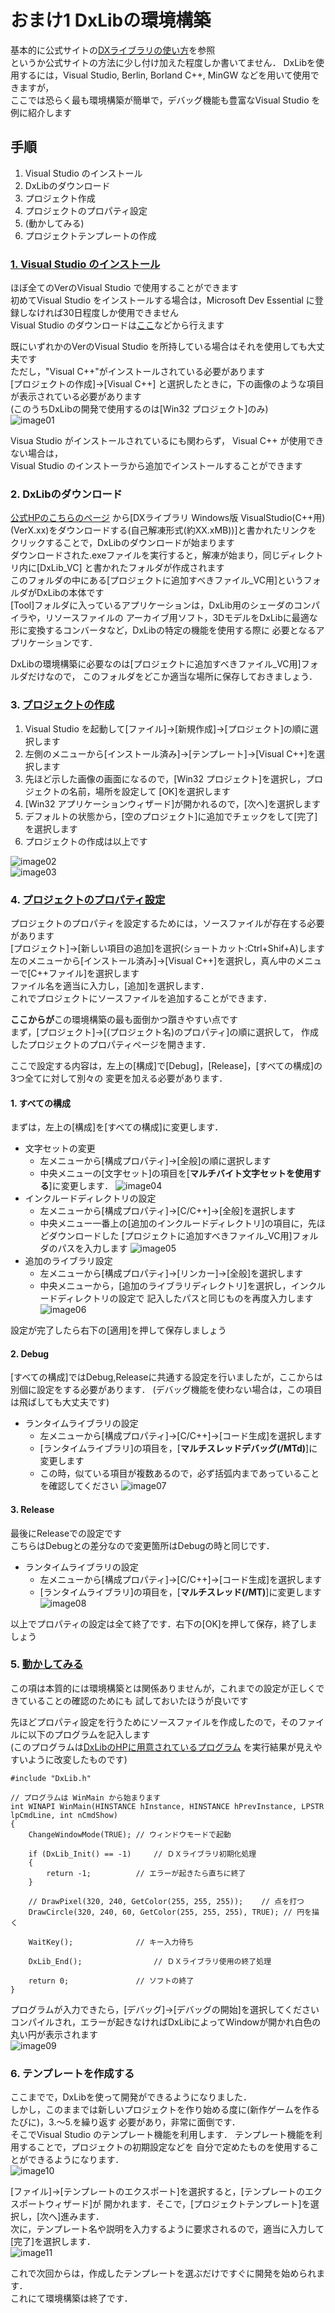# おまけ1 DxLibの環境構築
基本的に公式サイトの[DXライブラリの使い方](http://dxlib.o.oo7.jp/dxuse.html)を参照  
というか公式サイトの方法に少し付け加えた程度しか書いてません．
DxLibを使用するには，Visual Studio, Berlin, Borland C++, MinGW などを用いて使用できますが，  
ここでは恐らく最も環境構築が簡単で，デバッグ機能も豊富なVisual Studio を例に紹介します

## 手順
1. Visual Studio のインストール
1. DxLibのダウンロード
1. プロジェクト作成
1. プロジェクトのプロパティ設定
1. \(動かしてみる\)
1. プロジェクトテンプレートの作成

### [1. Visual Studio のインストール](http://dxlib.o.oo7.jp/use/dxuse_vs2015express.html#R1)
ほぼ全てのVerのVisual Studio で使用することができます  
初めてVisual Studio をインストールする場合は，Microsoft Dev Essential 
に登録しなければ30日程度しか使用できません  
Visual Studio のダウンロードは[ここ](https://www.visualstudio.com/ja/vs/older-downloads/)などから行えます  
  
既にいずれかのVerのVisual Studio を所持している場合はそれを使用しても大丈夫です  
ただし，"Visual C++"がインストールされている必要があります  
\[プロジェクトの作成\]→\[Visual C++\] と選択したときに，下の画像のような項目が表示されている必要があります  
\(このうちDxLibの開発で使用するのは\[Win32 プロジェクト\]のみ\)  
![image01](./image01.png)  

Visua Studio がインストールされているにも関わらず， Visual C++ が使用できない場合は，  
Visual Studio のインストーラから追加でインストールすることができます  

### 2. DxLibのダウンロード
[公式HPのこちらのページ](http://dxlib.o.oo7.jp/dxdload.html) から\[DXライブラリ Windows版 
VisualStudio\(C++用\) \(VerX.xx\)をダウンロードする\(自己解凍形式\(約XX.xMB\)\)\]と書かれたリンクを
クリックすることで，DxLibのダウンロードが始まります  
ダウンロードされた.exeファイルを実行すると，解凍が始まり，同じディレクトリ内に\[DxLib\_VC\]
と書かれたフォルダが作成されます  
このフォルダの中にある\[プロジェクトに追加すべきファイル\_VC用\]というフォルダがDxLibの本体です  
\[Tool\]フォルダに入っているアプリケーションは，DxLib用のシェーダのコンパイラや，リソースファイルの
アーカイブ用ソフト，3DモデルをDxLibに最適な形に変換するコンバータなど，DxLibの特定の機能を使用する際に
必要となるアプリケーションです．  
  
DxLibの環境構築に必要なのは\[プロジェクトに追加すべきファイル\_VC用\]フォルダだけなので，
このフォルダをどこか適当な場所に保存しておきましょう．

### 3. [プロジェクトの作成](http://dxlib.o.oo7.jp/use/dxuse_vs2015express.html#R2)
1. Visual Studio を起動して\[ファイル\]→\[新規作成\]→\[プロジェクト\]の順に選択します
1. 左側のメニューから\[インストール済み\]→\[テンプレート\]→\[Visual C++\]を選択します
1. 先ほど示した画像の画面になるので，\[Win32 プロジェクト\]を選択し，プロジェクトの名前，場所を設定して
\[OK\]を選択します
1. \[Win32 アプリケーションウィザード\]が開かれるので，\[次へ\]を選択します
1. デフォルトの状態から，\[空のプロジェクト\]に追加でチェックをして\[完了\]を選択します
1. プロジェクトの作成は以上です
  
![image02](./image02.png)  
![image03](./image03.png)  

### 4. [プロジェクトのプロパティ設定](http://dxlib.o.oo7.jp/use/dxuse_vs2015express.html#R4)
プロジェクトのプロパティを設定するためには，ソースファイルが存在する必要があります  
\[プロジェクト\]→\[新しい項目の追加\]を選択\(ショートカット:Ctrl+Shif+A\)します  
左のメニューから\[インストール済み\]→\[Visual C++\]を選択し，真ん中のメニューで\[C++ファイル\]を選択します  
ファイル名を適当に入力し，\[追加\]を選択します．  
これでプロジェクトにソースファイルを追加することができます．  
  
  
  
**ここからが**この環境構築の最も面倒かつ躓きやすい点です  
まず，\[プロジェクト\]→\[\(プロジェクト名\)のプロパティ\]の順に選択して，
作成したプロジェクトのプロパティページを開きます．
  
ここで設定する内容は，左上の\[構成\]で\[Debug\]，\[Release\]，\[すべての構成\]の3つ全てに対して別々の
変更を加える必要があります．  
  
#### 1. すべての構成
まずは，左上の\[構成\]を\[すべての構成\]に変更します．  
* 文字セットの変更
  * 左メニューから\[構成プロパティ\]→\[全般\]の順に選択します
  * 中央メニューの\[文字セット\]の項目を\[**マルチバイト文字セットを使用する**\]に変更します．
  ![image04](./image04.png)  
* インクルードディレクトリの設定
  * 左メニューから\[構成プロパティ\]→\[C/C++\]→\[全般\]を選択します
  * 中央メニュー一番上の\[追加のインクルードディレクトリ\]の項目に，先ほどダウンロードした
	\[プロジェクトに追加すべきファイル\_VC用\]フォルダのパスを入力します
  ![image05](./image05.png)  
* 追加のライブラリ設定
  * 左メニューから\[構成プロパティ\]→\[リンカー\]→\[全般\]を選択します
  * 中央メニューから，\[追加のライブラリディレクトリ\]を選択し，インクルードディレクトリの設定で
	記入したパスと同じものを再度入力します  
  ![image06](./image06.png)

設定が完了したら右下の\[適用\]を押して保存しましょう  
  
#### 2. Debug
\[すべての構成\]ではDebug,Releaseに共通する設定を行いましたが，ここからは別個に設定をする必要があります．
\(デバッグ機能を使わない場合は，この項目は飛ばしても大丈夫です\)  
  
* ランタイムライブラリの設定
  * 左メニューから\[構成プロパティ\]→\[C/C++\]→\[コード生成\]を選択します
  * \[ランタイムライブラリ\]の項目を，\[**マルチスレッドデバッグ\(/MTd\)**\]に変更します
  * この時，似ている項目が複数あるので，必ず括弧内まであっていることを確認してください
![image07](./image07.png)

#### 3. Release
最後にReleaseでの設定です  
こちらはDebugとの差分なので変更箇所はDebugの時と同じです．
* ランタイムライブラリの設定
  * 左メニューから\[構成プロパティ\]→\[C/C++\]→\[コード生成\]を選択します
  * \[ランタイムライブラリ\]の項目を，\[**マルチスレッド\(/MT\)**\]に変更します
![image08](./image08.png)

以上でプロパティの設定は全て終了です．右下の\[OK\]を押して保存，終了しましょう

### 5. [動かしてみる](http://dxlib.o.oo7.jp/use/dxuse_vs2015express.html#R6)
この項は本質的には環境構築とは関係ありませんが，これまでの設定が正しくできていることの確認のためにも
試しておいたほうが良いです  
  
先ほどプロパティ設定を行うためにソースファイルを作成したので，そのファイルに以下のプログラムを記入します  
\(このプログラムは[DxLibのHPに用意されているプログラム](http://dxlib.o.oo7.jp/use/dxuse_vs2015express.html#R6)
を実行結果が見えやすいように改変したものです\)

```
#include "DxLib.h"

// プログラムは WinMain から始まります
int WINAPI WinMain(HINSTANCE hInstance, HINSTANCE hPrevInstance, LPSTR lpCmdLine, int nCmdShow)
{
	ChangeWindowMode(TRUE); // ウィンドウモードで起動

	if (DxLib_Init() == -1)		// ＤＸライブラリ初期化処理
	{
		return -1;			// エラーが起きたら直ちに終了
	}

	// DrawPixel(320, 240, GetColor(255, 255, 255));	// 点を打つ
	DrawCircle(320, 240, 60, GetColor(255, 255, 255), TRUE); // 円を描く

	WaitKey();				// キー入力待ち

	DxLib_End();				// ＤＸライブラリ使用の終了処理

	return 0;				// ソフトの終了 
}
```

プログラムが入力できたら，\[デバッグ\]→\[デバッグの開始\]を選択してください  
コンパイルされ，エラーが起きなければDxLibによってWindowが開かれ白色の丸い円が表示されます  
![image09](image09.png)

### 6. テンプレートを作成する
ここまでで，DxLibを使って開発ができるようになりました．  
しかし，このままでは新しいプロジェクトを作り始める度に\(新作ゲームを作るたびに\)，3.～5.を繰り返す
必要があり，非常に面倒です．  
そこでVisual Studio のテンプレート機能を利用します．
テンプレート機能を利用することで，プロジェクトの初期設定などを
自分で定めたものを使用することができるようになります．  
![image10](./image10.png)  
  
\[ファイル\]→\[テンプレートのエクスポート\]を選択すると，\[テンプレートのエクスポートウィザード\]が
開かれます．そこで，\[プロジェクトテンプレート\]を選択し，\[次へ\]進みます．  
次に，テンプレート名や説明を入力するように要求されるので，適当に入力して\[完了\]を選択します．  
![image11](./image11.png)  
  
  
これで次回からは，作成したテンプレートを選ぶだけですぐに開発を始められます．  
これにて環境構築は終了です．


